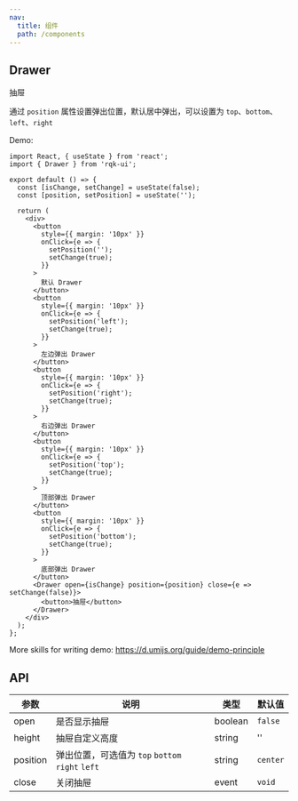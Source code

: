 ```yaml
---
nav:
  title: 组件
  path: /components
---
```


## Drawer

抽屉

通过 `position` 属性设置弹出位置，默认居中弹出，可以设置为 `top`、`bottom`、`left`、`right`

Demo:

```tsx
import React, { useState } from 'react';
import { Drawer } from 'rqk-ui';

export default () => {
  const [isChange, setChange] = useState(false);
  const [position, setPosition] = useState('');

  return (
    <div>
      <button
        style={{ margin: '10px' }}
        onClick={e => {
          setPosition('');
          setChange(true);
        }}
      >
        默认 Drawer
      </button>
      <button
        style={{ margin: '10px' }}
        onClick={e => {
          setPosition('left');
          setChange(true);
        }}
      >
        左边弹出 Drawer
      </button>
      <button
        style={{ margin: '10px' }}
        onClick={e => {
          setPosition('right');
          setChange(true);
        }}
      >
        右边弹出 Drawer
      </button>
      <button
        style={{ margin: '10px' }}
        onClick={e => {
          setPosition('top');
          setChange(true);
        }}
      >
        顶部弹出 Drawer
      </button>
      <button
        style={{ margin: '10px' }}
        onClick={e => {
          setPosition('bottom');
          setChange(true);
        }}
      >
        底部弹出 Drawer
      </button>
      <Drawer open={isChange} position={position} close={e => setChange(false)}>
        <button>抽屉</button>
      </Drawer>
    </div>
  );
};
```

More skills for writing demo: https://d.umijs.org/guide/demo-principle

## API

| 参数     | 说明                                             | 类型    | 默认值   |
| -------- | ------------------------------------------------ | ------- | -------- |
| open     | 是否显示抽屉                                     | boolean | `false`  |
| height   | 抽屉自定义高度                                   | string  | ''       |
| position | 弹出位置，可选值为 `top` `bottom` `right` `left` | string  | `center` |
| close    | 关闭抽屉                                         | event   | `void`   |
